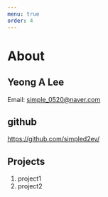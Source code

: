 ```yaml
---
menu: true
order: 4
---
```


# About
## Yeong A Lee
Email: simple_0520@naver.com

## github
https://github.com/simpled2ev/

## Projects
1. project1
2. project2
